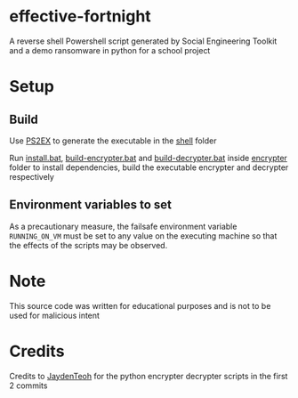 # effective-fortnight
A reverse shell Powershell script generated by Social Engineering Toolkit and a demo ransomware in python for a school project

# Setup
## Build
Use [PS2EX](https://github.com/MScholtes/PS2EXE) to generate the executable in the [shell](/shell) folder

Run [install.bat](/encrypter/install.bat), [build-encrypter.bat](/encrypter/build-encrypter.bat) and [build-decrypter.bat](/encrypter/build-decrypter.bat) inside [encrypter](/encrypter) folder to install dependencies, build the executable encrypter and decrypter respectively
## Environment variables to set
As a precautionary measure, the failsafe environment variable `RUNNING_ON_VM` must be set to any value on the executing machine so that the effects of the scripts may be observed.

# Note
This source code was written for educational purposes and is not to be used for malicious intent

# Credits
Credits to [JaydenTeoh](https://github.com/JaydenTeoh) for the python encrypter decrypter scripts in the first 2 commits
